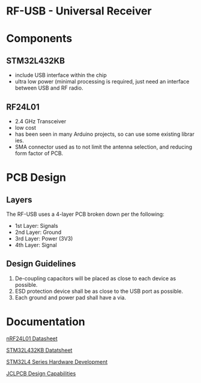 # RF-USB - Universal Receiver

# Components

## STM32L432KB
- include USB interface within the chip
- ultra low power (minimal processing is required, just need an interface
 between USB and RF radio. 

## RF24L01
- 2.4 GHz Transceiver
- low cost 
- has been seen in many Arduino projects, so can use some existing librar
ies.
- SMA connector used as to not limit the antenna selection, and reducing
form factor of PCB. 

# PCB Design 

## Layers
The RF-USB uses a 4-layer PCB broken down per the following: 
- 1st Layer: Signals
- 2nd Layer: Ground
- 3rd Layer: Power (3V3)
- 4th Layer: Signal

## Design Guidelines
1. De-coupling capacitors will be placed as close to each device as possible. 
1. ESD protection device shall be as close to the USB port as possible.
1. Each ground and power pad shall have a via.

# Documentation

[nRF24L01 Datasheet](https://www.mouser.com/datasheet/2/297/nRF24L01_Product_Specification_v2_0-9199.pdf)

[STM32L432KB Datatsheet](https://www.st.com/resource/en/datasheet/stm32l432kc.pdf)

[STM32L4 Series Hardware Development](https://www.st.com/resource/en/application_note/dm00125306-getting-started-with-stm32l4-series-and-stm32l4-series-hardware-development-stmicroelectronics.pdf)

[JCLPCB Design Capabilities](https://jlcpcb.com/capabilities/Capabilities)
